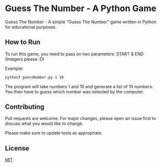 # Guess The Number - A Python Game

Guess The Number - A simple "Guess The Number" game written in Python for educational purposes.

## How to Run

To run this game, you need to pass on two parameters: START & END (Integers please :D)

Example: 
```bash
python3 guessNumber.py 1 10
```
The program will take numbers 1 and 10 and generate a list of 10 numbers. 
You then have to guess which number was selected by the computer.


## Contributing
Pull requests are welcome. For major changes, please open an issue first to discuss what you would like to change.

Please make sure to update tests as appropriate.

## License
[MIT](https://choosealicense.com/licenses/mit/)
